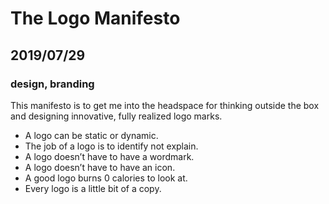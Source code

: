 # The Logo Manifesto
## 2019/07/29
### design, branding

This manifesto is to get me into the headspace for thinking outside the box and designing innovative, fully realized logo marks.

 - A logo can be static or dynamic.
 - The job of a logo is to identify not explain.
 - A logo doesn’t have to have a wordmark.
 - A logo doesn’t have to have an icon.
 - A good logo burns 0 calories to look at.
 - Every logo is a little bit of a copy.